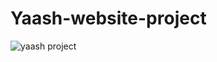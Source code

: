 # Yaash-website-project

![yaash project](https://github.com/ykjoddy/Yaash-website-project/assets/122453030/c701f379-c88a-4b60-8049-6f4f9b1372c3)
